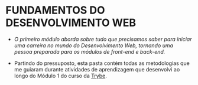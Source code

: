 # FUNDAMENTOS DO DESENVOLVIMENTO WEB

- *O primeiro módulo aborda sobre tudo que precisamos saber para iniciar uma carreira no mundo do Desenvolvimento Web, tornando uma pessoa preparada para os módulos de front-end e back-end.*

- Partindo do pressuposto, esta pasta contém todas as metodologias que me guiaram durante atividades de aprendizagem que desenvolvi ao longo do Módulo 1 do curso da [Trybe](https://www.betrybe.com/).
